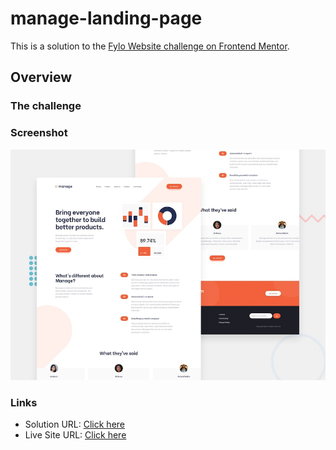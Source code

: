 # manage-landing-page
This is a solution to the [  Fylo Website challenge on Frontend Mentor](https://www.frontendmentor.io/challenges/manage-landing-page-SLXqC6P5/hub/manage-landing-page-challenge-hub-NJQJ3m9Ht).


## Overview
### The challenge
### Screenshot
![manage-landing-page](./desktop-preview.jpg)
### Links
- Solution URL: [Click here](https://www.frontendmentor.io/solutions/manage-landing-page-challenge-hub-NJQJ3m9Ht)
- Live Site URL: [Click here](https://ahmaadalharbi.github.io/Manage-front-end-mentor-challenge/)


